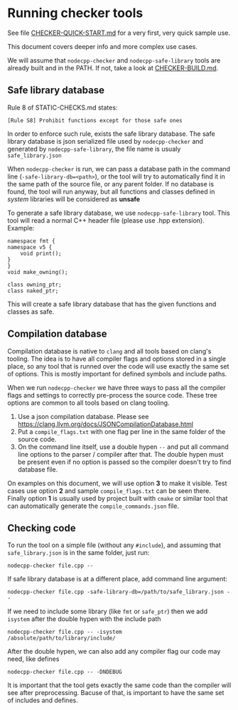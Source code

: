 

Running checker tools
=====================

See file [CHECKER-QUICK-START.md](CHECKER-QUICK-START.md) for a very first, very quick sample use.

This document covers deeper info and more complex use cases.


We will assume that `nodecpp-checker` and `nodecpp-safe-library` tools are already built and in the PATH.
If not, take a look at [CHECKER-BUILD.md](CHECKER-BUILD.md).



Safe library database
---------------------

Rule 8 of STATIC-CHECKS.md states:

	[Rule S8] Prohibit functions except for those safe ones

In order to enforce such rule, exists the safe library database.
The safe library database is json serialized file used by `nodecpp-checker` and generated by `nodecpp-safe-library`, the file name is usualy `safe_library.json`

When `nodecpp-checker` is run, we can pass a database path in the command line (`-safe-library-db=<path>`), or the tool will try to automatically find it in the same path of the source file, or any parent folder.
If no database is found, the tool will run anyway, but all functions and classes defined in _system_ libraries will be considered as __unsafe__


To generate a safe library database, we use `nodecpp-safe-library` tool. This tool will read a normal C++ header file (please use .hpp extension). Example:

	namespace fmt {
	namespace v5 {
		void print();
	}	
	}
	void make_owning();

	class owning_ptr;
	class naked_ptr;

This will create a safe library database that has the given functions and classes as safe.


Compilation database
--------------------

Compilation database is native to `clang` and all tools based on clang's tooling. The idea is to have all compiler flags and options stored in a single place, so any tool that is runned over the code will use exactly the same set of options.
This is mostly important for defined symbols and include paths.

When we run `nodecpp-checker` we have three ways to pass all the compiler flags and settings to correctly pre-process the source code. These tree options are common to all tools based on clang tooling.

1. Use a json compilation database. Please see https://clang.llvm.org/docs/JSONCompilationDatabase.html
2. Put a `compile_flags.txt` with one flag per line in the same folder of the source code.
3. On the command line itself, use a double hypen `--` and put all command line options to the parser / compiler after that. The double hypen must be present even if no option is passed so the compiler doesn't try to find database file.


On examples on this document, we will use option __3__ to make it visible.
Test cases use option __2__ and sample `compile_flags.txt` can be seen there.
Finally option __1__ is usually used by project built with `cmake` or similar tool that can automatically generate the `compile_commands.json` file.


Checking code
-------------
To run the tool on a simple file (without any `#include`), and assuming that `safe_library.json` is in the same folder, just run:

	nodecpp-checker file.cpp --

If safe library database is at a different place, add command line argument:

	nodecpp-checker file.cpp -safe-library-db=/path/to/safe_library.json --


If we need to include some library (like `fmt` or `safe_ptr`) then we add `isystem` after the double hypen with the include path

	nodecpp-checker file.cpp -- -isystem /absolute/path/to/library/include/

After the double hypen, we can also add any compiler flag our code may need, like defines

	nodecpp-checker file.cpp -- -DNDEBUG


It is important that the tool gets exactly the same code than the compiler will see after preprocessing.
Bacuse of that, is important to have the same set of includes and defines.

